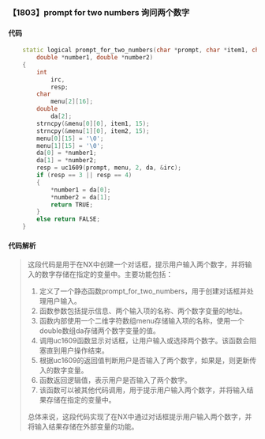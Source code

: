 ### 【1803】prompt for two numbers 询问两个数字

#### 代码

```cpp
    static logical prompt_for_two_numbers(char *prompt, char *item1, char *item2,  
        double *number1, double *number2)  
    {  
        int  
            irc,  
            resp;  
        char  
            menu[2][16];  
        double  
            da[2];  
        strncpy(&menu[0][0], item1, 15);  
        strncpy(&menu[1][0], item2, 15);  
        menu[0][15] = '\0';  
        menu[1][15] = '\0';  
        da[0] = *number1;  
        da[1] = *number2;  
        resp = uc1609(prompt, menu, 2, da, &irc);  
        if (resp == 3 || resp == 4)  
        {  
            *number1 = da[0];  
            *number2 = da[1];  
            return TRUE;  
        }  
        else return FALSE;  
    }

```

#### 代码解析

> 这段代码是用于在NX中创建一个对话框，提示用户输入两个数字，并将输入的数字存储在指定的变量中。主要功能包括：
>
> 1. 定义了一个静态函数prompt_for_two_numbers，用于创建对话框并处理用户输入。
> 2. 函数参数包括提示信息、两个输入项的名称、两个数字变量的地址。
> 3. 函数内部使用一个二维字符数组menu存储输入项的名称，使用一个double数组da存储两个数字变量的值。
> 4. 调用uc1609函数显示对话框，让用户输入或选择两个数字。该函数会阻塞直到用户操作结束。
> 5. 根据uc1609的返回值判断用户是否输入了两个数字，如果是，则更新传入的数字变量。
> 6. 函数返回逻辑值，表示用户是否输入了两个数字。
> 7. 该函数可以被其他代码调用，用于提示用户输入两个数字，并将输入结果存储在指定的变量中。
>
> 总体来说，这段代码实现了在NX中通过对话框提示用户输入两个数字，并将输入结果存储在外部变量的功能。
>
